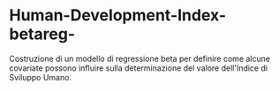 # Human-Development-Index-betareg-
Costruzione di un modello di regressione beta per definire come alcune covariate possono influire sulla determinazione del valore dell'Indice di Sviluppo Umano.
